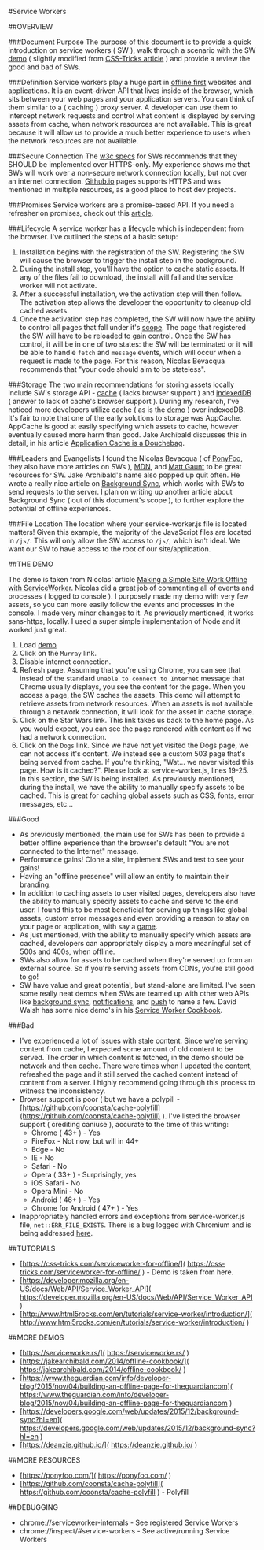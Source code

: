 #Service Workers

##OVERVIEW

###Document Purpose
The purpose of this document is to provide a quick introduction on service workers ( SW ), walk through a scenario with the SW [demo](https://deanzie.github.io/) ( slightly modified from [CSS-Tricks article](https://css-tricks.com/serviceworker-for-offline/) ) and provide a review the good and bad of SWs.

###Definition
Service workers play a huge part in [offline first]( http://offlinefirst.org/ ) websites and applications. It is an event-driven API that lives inside of the browser, which sits between your web pages and your application servers. You can think of them similar to a ( caching ) proxy server. A developer can use them to intercept network requests and control what content is displayed by serving assets from cache, when network resources are not available. This is great because it will allow us to provide a much better experience to users when the network resources are not available.

###Secure Connection
The [w3c specs]( http://www.w3.org/TR/service-workers/#security-considerations ) for SWs recommends that they SHOULD be implemented over HTTPS-only. My experience shows me that SWs will work over a non-secure network connection locally, but not over an internet connection. [Github.io]( https://pages.github.com/ ) pages supports HTTPS and was mentioned in multiple resources, as a good place to host dev projects.

###Promises
Service workers are a promise-based API. If you need a refresher on promises, check out this [article](https://ponyfoo.com/articles/es6-promises-in-depth).

###Lifecycle
A service worker has a lifecycle which is independent from the browser. I've outlined the steps of a basic setup:

1.  Installation begins with the registration of the SW. Registering the SW will cause the browser to trigger the install step in the background.
2.  During the install step, you'll have the option to cache static assets. If any of the files fail to download, the install will fail and the service worker will not activate.
3.  After a successful installation, we the activation step will then follow. The activation step allows the developer the opportunity to cleanup old cached assets.
4.  Once the activation step has completed, the SW will now have the ability to control all pages that fall under it's [scope](https://developer.mozilla.org/en-US/docs/Web/API/ServiceWorkerGlobalScope). The page that registered the SW will have to be reloaded to gain control. Once the SW has control, it will be in one of two states: the SW will be terminated or it will be able to handle `fetch` and `message` events, which will occur when a request is made to the page. For this reason, Nicolas Bevacqua recommends that "your code should aim to be stateless".

###Storage
The two main recommendations for storing assets locally include SW's storage API - [cache](https://developer.mozilla.org/en-US/docs/Web/API/Cache) ( lacks browser support ) and [indexedDB](https://developer.mozilla.org/en-US/docs/Web/API/IndexedDB_API) ( answer to lack of cache's browser support ). During my research, I've noticed more developers utilize cache ( as is the [demo](https://deanzie.github.io/) ) over indexedDB. It's fair to note that one of the early solutions to storage was AppCache. AppCache is good at easily specifying which assets to cache, however eventually caused more harm than good. Jake Archibald discusses this in detail, in his article [Application Cache is a Douchebag](http://alistapart.com/article/application-cache-is-a-douchebag).

###Leaders and Evangelists
I found the Nicolas Bevacqua ( of [PonyFoo](https://ponyfoo.com/), they also have more articles on SWs ), [MDN](https://developer.mozilla.org/en-US/docs/Web/API/Service_Worker_API/Using_Service_Workers), and [Matt Gaunt](http://www.html5rocks.com/en/tutorials/service-worker/introduction/) to be great resources for SW. Jake Archibald's name also popped up quit often. He wrote a really nice article on [Background Sync](https://developers.google.com/web/updates/2015/12/background-sync), which works with SWs to send requests to the server. I plan on writing up another article about Background Sync ( out of this document's scope ), to further explore the potential of offline experiences.

###File Location
The location where your service-worker.js file is located matters! Given this example, the majority of the JavaScript files are located in `/js/`. This will only allow the SW access to `/js/`, which isn't ideal. We want our SW to have access to the root of our site/application.

##THE DEMO

The demo is taken from Nicolas' article [Making a Simple Site Work Offline with ServiceWorker](https://css-tricks.com/serviceworker-for-offline/). Nicolas did a great job of commenting all of events and processes ( logged to console ). I purposely made my demo with very few assets, so you can more easily follow the events and processes in the console. I made very minor changes to it. As previously mentioned, it works sans-https, locally. I used a super simple implementation of Node and it worked just great.

1.  Load [demo](https://deanzie.github.io/)
2.  Click on the `Murray` link.
3.  Disable internet connection.
4.  Refresh page. Assuming that you're using Chrome, you can see that instead of the standard `Unable to connect to Internet` message that Chrome usually displays, you see the content for the page. When you access a page, the SW caches the assets. This demo will attempt to retrieve assets from network resources. When an assets is not available through a network connection, it will look for the asset in cache storage.
5.  Click on the Star Wars link. This link takes us back to the home page. As you would expect, you can see the page rendered with content as if we had a network connection.
6.  Click on the `Dogs` link. Since we have not yet visited the Dogs page, we can not access it's content. We instead see a custom 503 page that's being served from cache. If you're thinking, "Wat... we never visited this page. How is it cached?". Please look at service-worker.js, lines 19-25. In this section, the SW is being installed. As previously mentioned, during the install, we have the ability to manually specify assets to be cached. This is great for caching global assets such as CSS, fonts, error messages, etc...

###Good
*   As previously mentioned, the main use for SWs has been to provide a better offline experience than the browser's default "You are not connected to the Internet" message.
*   Performance gains! Clone a site, implement SWs and test to see your gains!
*   Having an "offline presence" will allow an entity to maintain their branding.
*   In addition to caching assets to user visited pages, developers also have the ability to manually specify assets to cache and serve to the end user. I found this to be most beneficial for serving up things like global assets, custom error messages and even providing a reason to stay on your page or application, with say a [game]( https://www.theguardian.com/info/developer-blog ).
*   As just mentioned, with the ability to manually specify which assets are cached, developers can appropriately display a more meaningful set of 500s and 400s, when offline.
*   SWs also allow for assets to be cached when they're served up from an external source. So if you're serving assets from CDNs, you're still good to go!
*   SW have value and great potential, but stand-alone are limited. I've seen some really neat demos when SWs are teamed up with other web APIs like [background sync]( https://developers.google.com/web/updates/2015/12/background-sync?hl=en ), [notifications]( https://notifications.spec.whatwg.org/ ), and [push]( https://developer.mozilla.org/en-US/docs/Web/API/PushManager ) to name a few. David Walsh has some nice demo's in his [Service Worker Cookbook]( https://serviceworke.rs/index.html ).


###Bad
*   I've experienced a lot of issues with stale content. Since we're serving content from cache, I expected some amount of old content to be served. The order in which content is fetched, in the demo should be network and then cache. There were times when I updated the content, refreshed the page and it still served the cached content instead of content from a server. I highly recommend going through this process to witness the inconsistency.
*   Browser support is poor ( but we have a polypill - [https://github.com/coonsta/cache-polyfill](https://github.com/coonsta/cache-polyfill) ). I've listed the browser support ( crediting caniuse ), accurate to the time of this writing:
    *   Chrome ( 43+ ) - Yes
    *   FireFox - Not now, but will in 44+
    *   Edge - No
    *   IE - No
    *   Safari - No
    *   Opera ( 33+ ) - Surprisingly, yes
    *   iOS Safari - No
    *   Opera Mini - No
    *   Android ( 46+ ) - Yes
    *   Chrome for Android ( 47+ ) - Yes
*   Inappropriately handled errors and exceptions from service-worker.js file, `net::ERR_FILE_EXISTS`. There is a bug logged with Chromium and is being addressed [here]( https://code.google.com/p/chromium/issues/detail?id=541797 ).


##TUTORIALS

* [https://css-tricks.com/serviceworker-for-offline/]( https://css-tricks.com/serviceworker-for-offline/ ) - Demo is taken from here.
* [https://developer.mozilla.org/en-US/docs/Web/API/Service_Worker_API]( https://developer.mozilla.org/en-US/docs/Web/API/Service_Worker_API )
* [http://www.html5rocks.com/en/tutorials/service-worker/introduction/]( http://www.html5rocks.com/en/tutorials/service-worker/introduction/ )


##MORE DEMOS

*   [https://serviceworke.rs/]( https://serviceworke.rs/ )
*   [https://jakearchibald.com/2014/offline-cookbook/]( https://jakearchibald.com/2014/offline-cookbook/ )
* [https://www.theguardian.com/info/developer-blog/2015/nov/04/building-an-offline-page-for-theguardiancom]( https://www.theguardian.com/info/developer-blog/2015/nov/04/building-an-offline-page-for-theguardiancom )
*   [https://developers.google.com/web/updates/2015/12/background-sync?hl=en]( https://developers.google.com/web/updates/2015/12/background-sync?hl=en )
*   [https://deanzie.github.io/]( https://deanzie.github.io/ )


##MORE RESOURCES
* [https://ponyfoo.com/]( https://ponyfoo.com/ )
* [https://github.com/coonsta/cache-polyfill]( https://github.com/coonsta/cache-polyfill ) - Polyfill


##DEBUGGING

*   chrome://serviceworker-internals - See registered Service Workers
*   chrome://inspect/#service-workers - See active/running Service Workers
